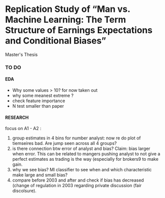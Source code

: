 # Replication Study of “Man vs. Machine Learning: The Term Structure of Earnings Expectations and Conditional Biases” 
Master's Thesis

### TO DO 
#### EDA 
* Why some values > 10? for now taken out
* why some meanest extreme ? 
* check feature importance 
* N test smaller than paper

#### RESEARCH
focus on A1 - A2 :
1.  group estimates in 4 bins for number analyst: now re do plot of tiemseires bad. Are jump seen across all 4 groups?
2.  is there connection btw error of analyst and bias? Claim: bias larger when error. This can be related to mangers pushing analyst to not give a perfect estimates as trading is the way (especially for brokers9 to make gain. 
3. why we see bias? Ml classifier to see when and which characteristic make large and small bias?
4. compare before 2003 and after and check if bias has  decreased (change of regulation in 2003 regarding private discussion (fair discolsure). 


